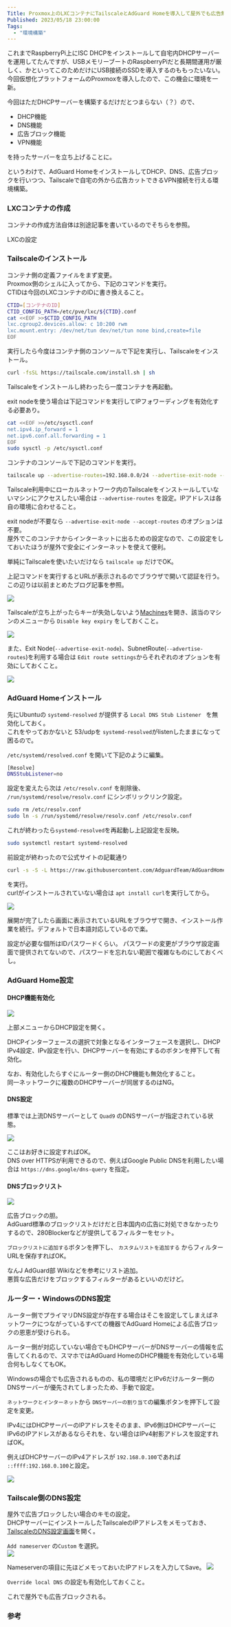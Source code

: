 ```yaml
---
Title: Proxmox上のLXCコンテナにTailscaleとAdGuard Homeを導入して屋外でも広告無し環境を構築する話
Published: 2023/05/18 23:00:00
Tags:
  - "環境構築"
---
```


これまでRaspberryPi上にISC DHCPをインストールして自宅内DHCPサーバーを運用してたんですが、USBメモリーブートのRaspberryPiだと長期間運用が厳しく、かといってこのためだけにUSB接続のSSDを導入するのももったいない。  
今回仮想化プラットフォームのProxmoxを導入したので、この機会に環境を一新。  

今回はただDHCPサーバーを構築するだけだとつまらない（？）ので、
- DHCP機能
- DNS機能
- 広告ブロック機能
- VPN機能

を持ったサーバーを立ち上げることに。  

というわけで、AdGuard HomeをインストールしてDHCP、DNS、広告ブロックを行いつつ、Tailscaleで自宅の外から広告カットできるVPN接続を行える環境構築。  


### LXCコンテナの作成  
コンテナの作成方法自体は別途記事を書いているのでそちらを参照。  

LXCの設定

### Tailscaleのインストール

コンテナ側の定義ファイルをまず変更。  
Proxmox側のシェルに入ってから、下記のコマンドを実行。  
CTIDは今回のLXCコンテナのIDに書き換えること。  
```bash
CTID=[コンテナのID]
CTID_CONFIG_PATH=/etc/pve/lxc/${CTID}.conf
cat <<EOF >>$CTID_CONFIG_PATH
lxc.cgroup2.devices.allow: c 10:200 rwm
lxc.mount.entry: /dev/net/tun dev/net/tun none bind,create=file
EOF
```

実行したら今度はコンテナ側のコンソールで下記を実行し、Tailscaleをインストール。  

```bash
curl -fsSL https://tailscale.com/install.sh | sh
```

Tailscaleをインストールし終わったら一度コンテナを再起動。  

exit nodeを使う場合は下記コマンドを実行してIPフォワーディングを有効化する必要あり。  

```bash
cat <<EOF >>/etc/sysctl.conf
net.ipv4.ip_forward = 1
net.ipv6.conf.all.forwarding = 1
EOF
sudo sysctl -p /etc/sysctl.conf
```

コンテナのコンソールで下記のコマンドを実行。  

```bash
tailscale up --advertise-routes=192.168.0.0/24 --advertise-exit-node --accept-routes
```

Tailscale利用中にローカルネットワーク内のTailscaleをインストールしていないマシンにアクセスしたい場合は `--advertise-routes` を設定。IPアドレスは各自の環境に合わせること。  

exit nodeが不要なら `--advertise-exit-node --accept-routes` のオプションは不要。  
屋外でこのコンテナからインターネットに出るための設定なので、この設定をしておいたほうが屋外で安全にインターネットを使えて便利。  

単純にTailscaleを使いたいだけなら `tailscale up` だけでOK。  

上記コマンドを実行するとURLが表示されるのでブラウザで開いて認証を行う。この辺りは以前まとめたブログ記事を参照。  

![](installtailscale.png)

<?# OEmbed "https://blog.hitsujin.jp/entry/2022/01/18/120000" /?>

Tailscaleが立ち上がったらキーが失効しないよう[Machines](https://login.tailscale.com/admin/machines)を開き、該当のマシンのメニューから `Disable key expiry` をしておくこと。

![](tailscalemachinesmenu.png)

また、Exit Node(`--advertise-exit-node`)、SubnetRoute(`--advertise-routes`)を利用する場合は `Edit route settings`からそれぞれのオプションを有効にしておくこと。  

![](editroutesettings.png)

### AdGuard Homeインストール

先にUbuntuの `systemd-resolved` が提供する `Local DNS Stub Listener ` を無効化しておく。  
これをやっておかないと 53/udpを `systemd-resolved`がlistenしたままになって困るので。  

`/etc/systemd/resolved.conf` を開いて下記のように編集。  

```bash
[Resolve]
DNSStubListener=no
```

設定を変えたら次は `/etc/resolv.conf` を削除後、 `/run/systemd/resolve/resolv.conf` にシンボリックリンク設定。  

```bash
sudo rm /etc/resolv.conf
sudo ln -s /run/systemd/resolve/resolv.conf /etc/resolv.conf
```

これが終わったら`systemd-resolved`を再起動し上記設定を反映。  

```bash
sudo systemctl restart systemd-resolved
```

前設定が終わったので公式サイトの記載通り
```bash
curl -s -S -L https://raw.githubusercontent.com/AdguardTeam/AdGuardHome/master/scripts/install.sh | sh -s -- -v
```

を実行。  
curlがインストールされていない場合は `apt install curl`を実行してから。  

![](installadguardhome.png)

展開が完了したら画面に表示されているURLをブラウザで開き、インストール作業を続行。デフォルトで日本語対応しているので楽。  

設定が必要な個所はIDパスワードくらい。
パスワードの変更がブラウザ設定画面で提供されてないので、パスワードを忘れない範囲で複雑なものにしておくべし。  

### AdGuard Home設定

#### DHCP機能有効化
![](adguarddhcp.png)

上部メニューからDHCP設定を開く。  

DHCPインターフェースの選択で対象となるインターフェースを選択し、DHCP IPv4設定、IPv設定を行い、DHCPサーバーを有効にするのボタンを押下して有効化。  

なお、有効化したらすぐにルーター側のDHCP機能も無効化すること。  
同一ネットワークに複数のDHCPサーバーが同居するのはNG。

#### DNS設定
標準では上流DNSサーバーとして `Quad9` のDNSサーバーが指定されている状態。  

![](adguarddns.png)

ここはお好きに設定すればOK。  
DNS over HTTPSが利用できるので、例えばGoogle Public DNSを利用したい場合は `https://dns.google/dns-query` を指定。  

#### DNSブロックリスト
![](adguardblocklist.png)

広告ブロックの胆。  
AdGuard標準のブロックリストだけだと日本国内の広告に対処できなかったりするので、280Blockerなどが提供してるフィルターをセット。  

`ブロックリストに追加する`ボタンを押下し、 `カスタムリストを追加する` からフィルターURLを保存すればOK。  

なんJ AdGuard部 Wikiなどを参考にリスト追加。  
悪質な広告だけをブロックするフィルターがあるといいのだけど。  

<?# OEmbed "https://wikiwiki.jp/nanj-adguard/%E3%83%95%E3%82%A3%E3%83%AB%E3%82%BF%E3%83%BC%E3%83%AA%E3%82%B9%E3%83%88" /?>

### ルーター・WindowsのDNS設定

ルーター側でプライマリDNS設定が存在する場合はそこを設定してしまえばネットワークにつながっているすべての機器でAdGuard Homeによる広告ブロックの恩恵が受けられる。  

ルーター側が対応していない場合でもDHCPサーバーがDNSサーバーの情報を広告してくれるので、スマホではAdGuard HomeのDHCP機能を有効化している場合何もしなくてもOK。  

Windowsの場合でも広告されるものの、私の環境だとIPv6だけルーター側のDNSサーバーが優先されてしまったため、手動で設定。  

`ネットワークとインターネット`から `DNSサーバーの割り当て`の編集ボタンを押下して設定を変更。  

IPv4にはDHCPサーバーのIPアドレスをそのまま、IPv6側はDHCPサーバーにIPv6のIPアドレスがあるならそれを、ない場合はIPv4射影アドレスを設定すればOK。  

例えばDHCPサーバーのIPv4アドレスが `192.168.0.100`であれば `::ffff:192.168.0.100`と設定。

![](networksettings.png)

### Tailscale側のDNS設定
屋外で広告ブロックしたい場合のキモの設定。  
DHCPサーバーにインストールしたTailscaleのIPアドレスをメモっておき、[TailscaleのDNS設定画面](https://login.tailscale.com/admin/dns)を開く。  

`Add nameserver` の`Custom` を選択。  
![](tailscaledns-addname1.png)

Nameserverの項目に先ほどメモっておいたIPアドレスを入力してSave。
![](tailscaledns-addname2.png)

`Override local DNS` の設定も有効化しておくこと。

これで屋外でも広告ブロックされる。  

### 参考

<?# OEmbed "https://eginoy.com/tailscale%E3%82%92%E5%88%A9%E7%94%A8%E3%81%97%E3%81%A6%E5%A4%96%E5%87%BA%E5%85%88%E3%81%A7%E3%82%82%E5%BA%83%E5%91%8A%E3%83%96%E3%83%AD%E3%83%83%E3%82%AF/" /?>

<?# OEmbed "https://note.com/klayer123/n/n02c3b6f8cde3" /?>

<?# OEmbed "https://www.330k.info/essay/ubuntu-softether-adguardhome-dns-setting/" /?>

<?# OEmbed "https://qiita.com/shora_kujira16/items/31d09b373809a5a44ae5" /?>

<?# OEmbed "https://eginoy.com/tailscale%E3%82%92%E5%88%A9%E7%94%A8%E3%81%97%E3%81%A6%E5%A4%96%E5%87%BA%E5%85%88%E3%81%A7%E3%82%82%E5%BA%83%E5%91%8A%E3%83%96%E3%83%AD%E3%83%83%E3%82%AF/" /?>